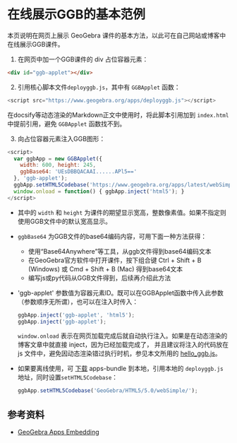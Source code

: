 # 在线展示GGB的基本范例

本页说明在网页上展示 GeoGebra 课件的基本方法，以此可在自己网站或博客中在线展示GGB课件。

<div id="ggb-applet"></div>
<script src="js/hello_ggb.js"></script>

1. 在网页中加一个GGB课件的 div 占位容器元素：
```html
<div id="ggb-applet"></div> 
```

2. 引用核心脚本文件`deployggb.js`，其中有 `GGBApplet` 函数：
```js
<script src="https://www.geogebra.org/apps/deployggb.js"></script>
```
在docsify等动态渲染的Markdown正文中使用时，将此脚本引用加到 `index.html` 中提前引用，避免 `GGBApplet` 函数找不到。

3. 向占位容器元素注入GGB图形：
```js
<script>
  var ggbApp = new GGBApplet({
    width: 600, height: 245,
    ggbBase64: 'UEsDBBQACAAI......APl5=='
  }, 'ggb-applet');
  ggbApp.setHTML5Codebase('https://www.geogebra.org/apps/latest/webSimple/');
  window.onload = function() { ggbApp.inject('html5'); }
</script>
```

- 其中的 `width` 和 `height` 为课件的期望显示宽高，整数像素值。如果不指定则使用GGB文件中的默认宽高显示。

- `ggbBase64` 为GGB文件的base64编码内容，可用下面一种方法获得：
  - 使用“Base64Anywhere”等工具，从ggb文件得到base64编码文本
  - 在GeoGebra官方软件中打开课件，按下组合键 Ctrl + Shift + B (Windows) 或 Cmd + Shift + B (Mac) 得到base64文本
  - 编写js或py代码从GGB文件得到，后续再介绍此方法

- 'ggb-applet' 参数值为容器元素ID。既可以在GGBApplet函数中传入此参数（参数顺序无所谓），也可以在注入时传入：
  ```js
  ggbApp.inject('ggb-applet', 'html5');
  ggbApp.inject('ggb-applet');
  ```
  `window.onload` 表示在网页加载完成后就自动执行注入。如果是在动态渲染的博客文章中就直接 inject，因为已经加载完成了，
  并且建议将注入的代码放在 js 文件中，避免因动态渲染错过执行时机，参见本文所用的 <a href="/js/hello_ggb.js" target="_blank">hello_ggb.js</a>。

- 如果要离线使用，可 [下载][bundle] apps-bundle 到本地，引用本地的 `deployggb.js` 地址，同时设置`setHTML5Codebase`：
  ```js
  ggbApp.setHTML5Codebase('GeoGebra/HTML5/5.0/webSimple/');
  ```

## 参考资料

- [GeoGebra Apps Embedding](https://wiki.geogebra.org/en/Reference:GeoGebra_Apps_Embedding)

[bundle]: https://download.geogebra.org/package/geogebra-math-apps-bundle
